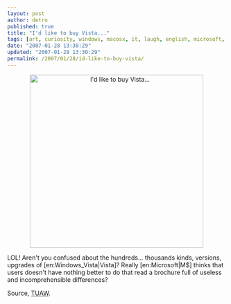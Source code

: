 ```yaml
---
layout: post
author: detro
published: true
title: "I'd like to buy Vista..."
tags: [art, curiosity, windows, macosx, it, laugh, english, microsoft, apple]
date: "2007-01-28 13:30:29"
updated: "2007-01-28 13:30:29"
permalink: /2007/01/28/id-like-to-buy-vista/
---
```


<div align="center"><a href="http://www.joyoftech.com/joyoftech/joyarchives/915.html"><img src="http://www.joyoftech.com/joyoftech/joyimages/915.gif" alt="I'd like to buy Vista..." width="400" /></a></div>

LOL!
Aren't you confused about the hundreds... thousands kinds, versions, upgrades of [en:Windows_Vista|Vista]? Really [en:Microsoft|M$] thinks that users doesn't have nothing better to do that read a brochure full of useless and incomprehensible differences?

Source, <a href="http://www.tuaw.com/2007/01/27/how-to-buy-vista-joy-of-tech-style/">TUAW</a>.

